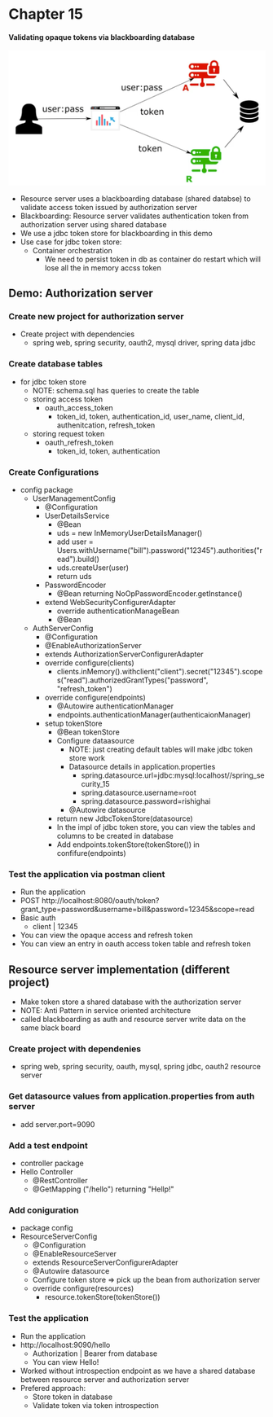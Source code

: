 # Chapter 15

#### Validating opaque tokens via blackboarding database

![architecture](src/main/resources/architecture.png)

- Resource server uses a blackboarding database (shared databse) to validate access token issued by authorization server
- Blackboarding: Resource server validates authentication token from authorization server using shared database
- We use a jdbc token store for blackboarding in this demo
- Use case for jdbc token store:
    - Container orchestration
        - We need to persist token in db as container do restart which will lose all the in memory accss token 

## Demo: Authorization server

### Create new project for authorization server
- Create project with dependencies
    - spring web, spring security, oauth2, mysql driver, spring data jdbc
    

### Create database tables
- for jdbc token store
    - NOTE: schema.sql has queries to create the table
    - storing access token
        - oauth_access_token
            - token_id, token, authentication_id, user_name, client_id, authenitcation, refresh_token
    - storing request token
        - oauth_refresh_token
            - token_id, token, authentication          
    
### Create Configurations
- config package
    - UserManagementConfig
        - @Configuration
        - UserDetailsService
            - @Bean
            - uds = new InMemoryUserDetailsManager()
            - add user = Users.withUsername("bill").password("12345").authorities("read").build()
            - uds.createUser(user)
            - return uds
        - PasswordEncoder
            - @Bean returning NoOpPasswordEncoder.getInstance()
        - extend WebSecurityConfigurerAdapter
            - override authenticationManageBean
            - @Bean
    - AuthServerConfig
        - @Configuration
        - @EnableAuthorizationServer
        - extends AuthorizationServerConfigurerAdapter
        - override configure(clients)
            - clients.inMemory().withclient("client").secret("12345").scopes("read").authorizedGrantTypes("password", "refresh_token")
        - override configure(endpoints)
            - @Autowire authenticationManager
            - endpoints.authenticationManager(authenticaionManager)
        - setup tokenStore
            - @Bean tokenStore
            - Configure dataasource 
                - NOTE: just creating default tables will make jdbc token store work
                - Datasource details in application.properties
                    - spring.datasource.url=jdbc:mysql:localhost//spring_security_15
                    - spring.datasource.username=root
                    - spring.datasource.password=rishighai
                - @Autowire datasource
            - return new JdbcTokenStore(datasource)
            - In the impl of jdbc token store, you can view the tables and columns to be created in database
            - Add endpoints.tokenStore(tokenStore()) in confifure(endpoints)
 
### Test the application via postman client
- Run the application
- POST http://localhost:8080/oauth/token?grant_type=password&username=bill&password=12345&scope=read
- Basic auth
    - client | 12345
- You can view the opaque access and refresh token
- You can view an entry in oauth access token table and refresh token


## Resource server implementation (different project)

- Make token store a shared database with the authorization server
- NOTE: Anti Pattern in service oriented architecture
- called blackboarding as auth and resource server write data on the same black board

### Create project with dependenies
- spring web, spring security, oauth, mysql, spring jdbc, oauth2 resource server

### Get datasource values from application.properties from auth server
- add server.port=9090

### Add a test endpoint
- controller package
- Hello Controller
    - @RestController
    - @GetMapping ("/hello") returning "Hellp!"
    
### Add coniguration
- package config
- ResourceServerConfig
    - @Configuration
    - @EnableResourceServer
    - extends ResourceServerConfigurerAdapter
    - @Autowire datasource
    - Configure token store => pick up the bean from authorization server
    - override configure(resources)
        - resource.tokenStore(tokenStore())
    
### Test the application
- Run the application
- http://localhost:9090/hello
    - Authorization | Bearer <access-token> from database
    - You can view Hello!
- Worked without introspection endpoint as we have a shared database between resource server and authorization server
- Prefered approach:
    - Store token in database
    - Validate token via token introspection